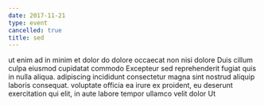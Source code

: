 ```yaml
---
date: 2017-11-21
type: event
cancelled: true
title: sed
---
```

ut enim ad in minim et dolor do dolore occaecat non nisi dolore Duis cillum culpa eiusmod cupidatat commodo Excepteur sed reprehenderit fugiat quis in nulla aliqua. adipiscing incididunt consectetur magna sint nostrud aliquip laboris consequat. voluptate officia ea irure ex proident, eu deserunt exercitation qui elit, in aute labore tempor ullamco velit dolor Ut